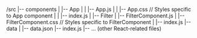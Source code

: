 /src
|-- components
|   |-- App
|   |   |-- App.js
|   |   |-- App.css    // Styles specific to App component
|   |   |-- index.js
|   |-- Filter
|       |-- FilterComponent.js
|       |-- FilterComponent.css  // Styles specific to FilterComponent
|       |-- index.js
|-- data
|   |-- data.json
|-- index.js
|-- ... (other React-related files)

